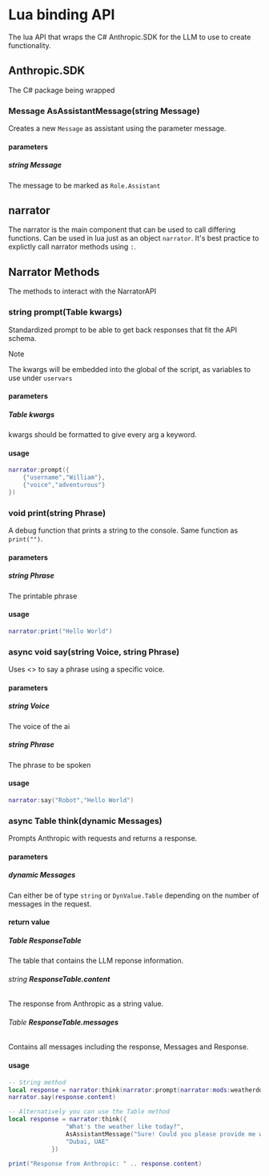 # Lua binding API
The lua API that wraps the C# Anthropic.SDK for the LLM to use to create functionality.

## Anthropic.SDK
The C# package being wrapped
### Message AsAssistantMessage(string Message)
Creates a new `Message` as assistant using the parameter message.
#### parameters
##### string __Message__
The message to be marked as `Role.Assistant`

## narrator
The narrator is the main component that can be used to call differing functions. Can be used in lua just as an object `narrator`. It's best practice to explictly call narrator methods using `:`.

## Narrator Methods
The methods to interact with the NarratorAPI
### string __prompt(Table kwargs)__
Standardized prompt to be able to get back responses that fit the API schema.
> [!NOTE]
> The kwargs will be embedded into the global of the script, as variables to use under `uservars`
#### parameters
##### Table kwargs
kwargs should be formatted to give every arg a keyword.
#### usage
```lua
narrator:prompt({
    {"username","William"},
    {"voice","adventurous"}
}) 
```

### void __print(string Phrase)__
A debug function that prints a string to the console. Same function as `print("")`.
#### parameters
##### string __Phrase__
The printable phrase
#### usage
``` lua
narrator:print("Hello World")
```

### async void __say(string Voice, string Phrase)__
Uses <> to say a phrase using a specific voice.
#### parameters
##### string __Voice__
The voice of the ai
##### string __Phrase__
The phrase to be spoken
#### usage
``` lua
narrator:say("Robot","Hello World")
```

### async Table __think(dynamic Messages)__ 
Prompts Anthropic with requests and returns a response.
#### parameters
##### dynamic Messages
Can either be of type `string` or `DynValue.Table` depending on the number of messages in the request.
#### return value
##### Table __ResponseTable__
The table that contains the LLM reponse information.
###### string __ResponseTable.content__
The response from Anthropic as a string value.
###### Table __ResponseTable.messages__
Contains all messages including the response, Messages and Response. 
#### usage
``` lua
-- String method
local response = narrator:think(narrator:prompt(narrator:mods:weatherdotcom("get_local_weather","Dubai, UAE")))
narrator.say(response.content)

-- Alternatively you can use the Table method
local response = narrator:think({
                "What's the weather like today?",
                AsAssistantMessage("Sure! Could you please provide me with your location?"),
                "Dubai, UAE"
            })
        
print("Response from Anthropic: " .. response.content)
```
